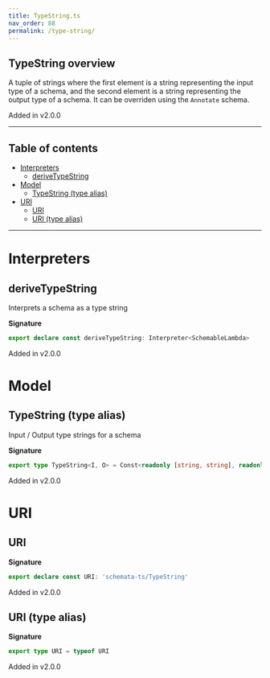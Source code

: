 ```yaml
---
title: TypeString.ts
nav_order: 88
permalink: /type-string/
---
```


## TypeString overview

A tuple of strings where the first element is a string representing the input type of a
schema, and the second element is a string representing the output type of a schema. It
can be overriden using the `Annotate` schema.

Added in v2.0.0

---

<h2 class="text-delta">Table of contents</h2>

- [Interpreters](#interpreters)
  - [deriveTypeString](#derivetypestring)
- [Model](#model)
  - [TypeString (type alias)](#typestring-type-alias)
- [URI](#uri)
  - [URI](#uri-1)
  - [URI (type alias)](#uri-type-alias)

---

# Interpreters

## deriveTypeString

Interprets a schema as a type string

**Signature**

```ts
export declare const deriveTypeString: Interpreter<SchemableLambda>
```

Added in v2.0.0

# Model

## TypeString (type alias)

Input / Output type strings for a schema

**Signature**

```ts
export type TypeString<I, O> = Const<readonly [string, string], readonly [I, O]>
```

Added in v2.0.0

# URI

## URI

**Signature**

```ts
export declare const URI: 'schemata-ts/TypeString'
```

Added in v2.0.0

## URI (type alias)

**Signature**

```ts
export type URI = typeof URI
```

Added in v2.0.0
